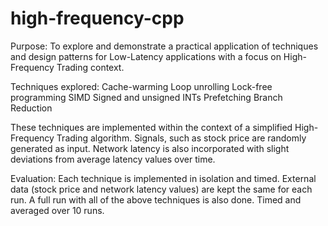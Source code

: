 # high-frequency-cpp

Purpose:
To explore and demonstrate a practical application of techniques and design patterns for Low-Latency applications with a focus on High-Frequency Trading context.

Techniques explored:
Cache-warming
Loop unrolling
Lock-free programming
SIMD
Signed and unsigned INTs
Prefetching
Branch Reduction

These techniques are implemented within the context of a simplified High-Frequency Trading algorithm.
Signals, such as stock price are randomly generated as input.
Network latency is also incorporated with slight deviations from average latency values over time.


Evaluation:
Each technique is implemented in isolation and timed. External data (stock price and network latency values) are kept the same for each run. 
A full run with all of the above techniques is also done.
Timed and averaged over 10 runs.

